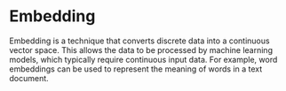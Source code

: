 # Embedding

Embedding is a technique that converts discrete data into a continuous vector space. This allows the data to be processed by machine learning models, which typically require continuous input data. For example, word embeddings can be used to represent the meaning of words in a text document.
